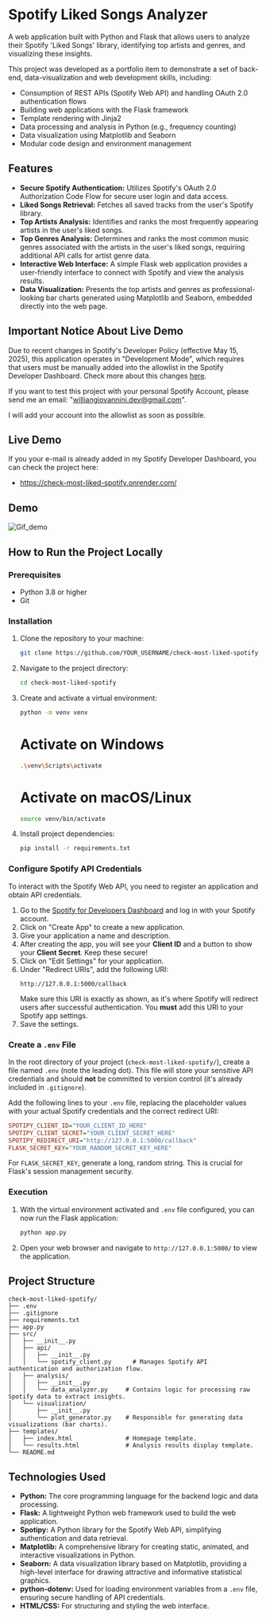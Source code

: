# Spotify Liked Songs Analyzer

A web application built with Python and Flask that allows users to analyze their Spotify 'Liked Songs' library, identifying top artists and genres, and visualizing these insights.

This project was developed as a portfolio item to demonstrate a set of back-end, data-visualization and web development skills, including:
- Consumption of REST APIs (Spotify Web API) and handling OAuth 2.0 authentication flows
- Building web applications with the Flask framework
- Template rendering with Jinja2
- Data processing and analysis in Python (e.g., frequency counting)
- Data visualization using Matplotlib and Seaborn
- Modular code design and environment management

## Features

*   **Secure Spotify Authentication:** Utilizes Spotify's OAuth 2.0 Authorization Code Flow for secure user login and data access.
*   **Liked Songs Retrieval:** Fetches all saved tracks from the user's Spotify library.
*   **Top Artists Analysis:** Identifies and ranks the most frequently appearing artists in the user's liked songs.
*   **Top Genres Analysis:** Determines and ranks the most common music genres associated with the artists in the user's liked songs, requiring additional API calls for artist genre data.
*   **Interactive Web Interface:** A simple Flask web application provides a user-friendly interface to connect with Spotify and view the analysis results.
*   **Data Visualization:** Presents the top artists and genres as professional-looking bar charts generated using Matplotlib and Seaborn, embedded directly into the web page.

## Important Notice About Live Demo

Due to recent changes in Spotify's Developer Policy (effective May 15, 2025), this application operates in "Development Mode", which requires that users must be manually added into the allowlist in the Spotify Developer Dashboard. Check more about this changes [here](https://developer.spotify.com/documentation/web-api/concepts/quota-modes ).

If you want to test this project with your personal Spotify Account, please send me an email: "williangiovannini.dev@gmail.com". 

I will add your account into the allowlist as soon as possible.

## Live Demo

If you your e-mail is already added in my Spotify Developer Dashboard, you can check the project here:

*   https://check-most-liked-spotify.onrender.com/

## Demo

![Gif_demo](assets/gif_demo.gif)

## How to Run the Project Locally

### Prerequisites

*   Python 3.8 or higher
*   Git

### Installation

1.  Clone the repository to your machine:
    ```bash
    git clone https://github.com/YOUR_USERNAME/check-most-liked-spotify.git
    ```

2.  Navigate to the project directory:
    ```bash
    cd check-most-liked-spotify
    ```

3.  Create and activate a virtual environment:
    ```bash
    python -m venv venv
    ```

    # Activate on Windows 
    ```bash
    .\venv\Scripts\activate
    ```

    # Activate on macOS/Linux
    ```bash
    source venv/bin/activate
    ```

4.  Install project dependencies:
    ```bash
    pip install -r requirements.txt
    ```

### Configure Spotify API Credentials

To interact with the Spotify Web API, you need to register an application and obtain API credentials.

1.  Go to the [Spotify for Developers Dashboard](https://developer.spotify.com/dashboard) and log in with your Spotify account.
2.  Click on "Create App" to create a new application.
3.  Give your application a name and description.
4.  After creating the app, you will see your **Client ID** and a button to show your **Client Secret**. Keep these secure!
5.  Click on "Edit Settings" for your application.
6.  Under "Redirect URIs", add the following URI:
    ```
    http://127.0.0.1:5000/callback
    ```
    Make sure this URI is exactly as shown, as it's where Spotify will redirect users after successful authentication. You **must** add this URI to your Spotify app settings.
7.  Save the settings.

### Create a `.env` File

In the root directory of your project (`check-most-liked-spotify/`), create a file named `.env` (note the leading dot). This file will store your sensitive API credentials and should **not** be committed to version control (it's already included in `.gitignore`).

Add the following lines to your `.env` file, replacing the placeholder values with your actual Spotify credentials and the correct redirect URI:

```ini
SPOTIPY_CLIENT_ID="YOUR_CLIENT_ID_HERE"
SPOTIPY_CLIENT_SECRET="YOUR_CLIENT_SECRET_HERE"
SPOTIPY_REDIRECT_URI="http://127.0.0.1:5000/callback"
FLASK_SECRET_KEY="YOUR_RANDOM_SECRET_KEY_HERE"
```

For `FLASK_SECRET_KEY`, generate a long, random string. This is crucial for Flask's session management security.

### Execution

1.  With the virtual environment activated and `.env` file configured, you can now run the Flask application:
    ```bash
    python app.py
    ```

2.  Open your web browser and navigate to `http://127.0.0.1:5000/` to view the application.

## Project Structure

```
check-most-liked-spotify/
├── .env
├── .gitignore
├── requirements.txt
├── app.py
├── src/
│   ├── __init__.py
│   ├── api/
│   │   ├── __init__.py
│   │   └── spotify_client.py      # Manages Spotify API authentication and authorization flow.
│   ├── analysis/
│   │   ├── __init__.py
│   │   └── data_analyzer.py     # Contains logic for processing raw Spotify data to extract insights.
│   └── visualization/
│       ├── __init__.py
│       └── plot_generator.py    # Responsible for generating data visualizations (bar charts).
├── templates/
│   ├── index.html               # Homepage template.
│   └── results.html             # Analysis results display template.
└── README.md
```

## Technologies Used

*   **Python:** The core programming language for the backend logic and data processing.
*   **Flask:** A lightweight Python web framework used to build the web application.
*   **Spotipy:** A Python library for the Spotify Web API, simplifying authentication and data retrieval.
*   **Matplotlib:** A comprehensive library for creating static, animated, and interactive visualizations in Python.
*   **Seaborn:** A data visualization library based on Matplotlib, providing a high-level interface for drawing attractive and informative statistical graphics.
*   **python-dotenv:** Used for loading environment variables from a `.env` file, ensuring secure handling of API credentials.
*   **HTML/CSS:** For structuring and styling the web interface.
